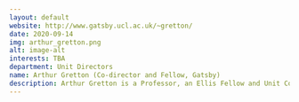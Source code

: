 ```yaml
---
layout: default
website: http://www.gatsby.ucl.ac.uk/~gretton/
date: 2020-09-14
img: arthur_gretton.png
alt: image-alt
interests: TBA
department: Unit Directors
name: Arthur Gretton (Co-director and Fellow, Gatsby)
description: Arthur Gretton is a Professor, an Ellis Fellow and Unit Coordinator, and Director, Centre for Computational Statistics and ML (CSML) at UCL).His research interests are in design and training of generative models, both implicit (e.g. GANs) and explicit (high/infinite dimensional exponential family models), nonparametric hypothesis testing, and kernel methods. He was awarded the Best paper award (NeurIPS 2017), Best student paper runner up (NeurIPS 2009), 9 NeurIPS orals. He is an Associate editor, IEEE TPAMI (until 2013), action Editor JMLR, area chair/Senior area chair of NeurIPS (x3), ICML (x2), COLT, and the RSS Research Section Committee (from 2020). He is a program chair with C. Robert of AISTATS 2016, ICML 2018 tutorials chair with R. Salakhudinov, an ICML 2019 workshops chair with H. Lee, program chair of Dali 2019 with S. Mohammed, K. Muandet, and a co-organiser of the  Machine Learning Summer School 2019 with Marc Deisenroth. He currently supervises8 students (incl. 2 from Deepmind) and 2 postdocs. He has ongoing long-term collaborations with ISM Japan, Penn State, ENS Paris-Saclay, MSR New England, MPI for Intelligent Systems. He is a Scientific adviser for Babylon Health.
---
```

